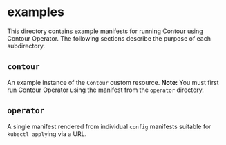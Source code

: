 # examples

This directory contains example manifests for running Contour using Contour
Operator. The following sections describe the purpose of each subdirectory.

## `contour`

An example instance of the `Contour` custom resource. **Note:** You must first
run Contour Operator using the manifest from the `operator` directory.

## `operator`

A single manifest rendered from individual `config` manifests suitable for
`kubectl apply`ing via a URL.
